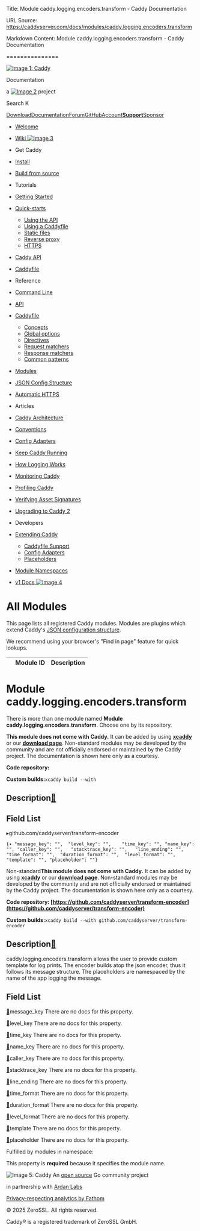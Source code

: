 Title: Module caddy.logging.encoders.transform - Caddy Documentation

URL Source: https://caddyserver.com/docs/modules/caddy.logging.encoders.transform

Markdown Content:
Module caddy.logging.encoders.transform - Caddy Documentation

===============

[![Image 1: Caddy](https://caddyserver.com/old/resources/images/caddy-logo.svg)](https://caddyserver.com/)

Documentation

 a [![Image 2](https://caddyserver.com/old/resources/images/zerossl-logo.svg)](https://zerossl.com/) project 

Search K

[Download](https://caddyserver.com/download)[Documentation](https://caddyserver.com/docs/)[Forum](https://caddy.community/)[GitHub](https://github.com/caddyserver/caddy)[Account](https://caddyserver.com/account/)[**Support**](https://caddyserver.com/support)[Sponsor](https://caddyserver.com/sponsor)
*   [Welcome](https://caddyserver.com/docs/)
*   [Wiki ![Image 3](https://caddyserver.com/old/resources/images/external-link.svg)](https://caddy.community/c/wiki/13)
*   Get Caddy
*   [Install](https://caddyserver.com/docs/install)
*   [Build from source](https://caddyserver.com/docs/build)
*   Tutorials
*   [Getting Started](https://caddyserver.com/docs/getting-started)
*   [Quick-starts](https://caddyserver.com/docs/quick-starts)
    *   [Using the API](https://caddyserver.com/docs/quick-starts/api)
    *   [Using a Caddyfile](https://caddyserver.com/docs/quick-starts/caddyfile)
    *   [Static files](https://caddyserver.com/docs/quick-starts/static-files)
    *   [Reverse proxy](https://caddyserver.com/docs/quick-starts/reverse-proxy)
    *   [HTTPS](https://caddyserver.com/docs/quick-starts/https)

*   [Caddy API](https://caddyserver.com/docs/api-tutorial)
*   [Caddyfile](https://caddyserver.com/docs/caddyfile-tutorial)
*   Reference
*   [Command Line](https://caddyserver.com/docs/command-line)
*   [API](https://caddyserver.com/docs/api)
*   [Caddyfile](https://caddyserver.com/docs/caddyfile)
    *   [Concepts](https://caddyserver.com/docs/caddyfile/concepts)
    *   [Global options](https://caddyserver.com/docs/caddyfile/options)
    *   [Directives](https://caddyserver.com/docs/caddyfile/directives)
    *   [Request matchers](https://caddyserver.com/docs/caddyfile/matchers)
    *   [Response matchers](https://caddyserver.com/docs/caddyfile/response-matchers)
    *   [Common patterns](https://caddyserver.com/docs/caddyfile/patterns)

*   [Modules](https://caddyserver.com/docs/modules/)
*   [JSON Config Structure](https://caddyserver.com/docs/json/)
*   [Automatic HTTPS](https://caddyserver.com/docs/automatic-https)
*   Articles
*   [Caddy Architecture](https://caddyserver.com/docs/architecture)
*   [Conventions](https://caddyserver.com/docs/conventions)
*   [Config Adapters](https://caddyserver.com/docs/config-adapters)
*   [Keep Caddy Running](https://caddyserver.com/docs/running)
*   [How Logging Works](https://caddyserver.com/docs/logging)
*   [Monitoring Caddy](https://caddyserver.com/docs/metrics)
*   [Profiling Caddy](https://caddyserver.com/docs/profiling)
*   [Verifying Asset Signatures](https://caddyserver.com/docs/signature-verification)
*   [Upgrading to Caddy 2](https://caddyserver.com/docs/v2-upgrade)
*   Developers
*   [Extending Caddy](https://caddyserver.com/docs/extending-caddy)
    *   [Caddyfile Support](https://caddyserver.com/docs/extending-caddy/caddyfile)
    *   [Config Adapters](https://caddyserver.com/docs/extending-caddy/config-adapters)
    *   [Placeholders](https://caddyserver.com/docs/extending-caddy/placeholders)

*   [Module Namespaces](https://caddyserver.com/docs/extending-caddy/namespaces)

*   [v1 Docs ![Image 4](https://caddyserver.com/old/resources/images/external-link.svg)](https://caddyserver.com/caddy-v1-docs-archive.tar.gz)

All Modules
===========

This page lists all registered Caddy modules. Modules are plugins which extend Caddy's [JSON configuration structure](https://caddyserver.com/docs/json/).

We recommend using your browser's "Find in page" feature for quick lookups.

|  | Module ID | Description |
| --- | --- | --- |

Module caddy.logging.encoders.transform
=======================================

 There is more than one module named **Module caddy.logging.encoders.transform**. Choose one by its repository. 

**This module does not come with Caddy.** It can be added by using **[xcaddy](https://caddyserver.com/docs/build#xcaddy)** or our **[download page](https://caddyserver.com/download)**. Non-standard modules may be developed by the community and are not officially endorsed or maintained by the Caddy project. The documentation is shown here only as a courtesy. 

**Code repository: [](javascript:)**

**Custom builds:**`xcaddy build --with`

Description[🔗](https://caddyserver.com/docs/modules/caddy.logging.encoders.transform#docs "Direct link")
---------------------------------------------------------------------------------------------------------

Field List
----------

▸github.com/caddyserver/transform-encoder

`{▾	"message_key": "",	"level_key": "",	"time_key": "",	"name_key": "",	"caller_key": "",	"stacktrace_key": "",	"line_ending": "",	"time_format": "",	"duration_format": "",	"level_format": "",	"template": "",	"placeholder": ""}`

Non-standard**This module does not come with Caddy.** It can be added by using **[xcaddy](https://caddyserver.com/docs/build#xcaddy)** or our **[download page](https://caddyserver.com/download)**. Non-standard modules may be developed by the community and are not officially endorsed or maintained by the Caddy project. The documentation is shown here only as a courtesy. 

**Code repository: [https://github.com/caddyserver/transform-encoder](https://github.com/caddyserver/transform-encoder)**

**Custom builds:**`xcaddy build --with github.com/caddyserver/transform-encoder`

Description[🔗](https://caddyserver.com/docs/modules/caddy.logging.encoders.transform#docs "Direct link")
---------------------------------------------------------------------------------------------------------

caddy.logging.encoders.transform allows the user to provide custom template for log prints. The encoder builds atop the json encoder, thus it follows its message structure. The placeholders are namespaced by the name of the app logging the message.

Field List
----------

[🔗](https://caddyserver.com/docs/modules/caddy.logging.encoders.transform#message_key)message_key
There are no docs for this property.

[🔗](https://caddyserver.com/docs/modules/caddy.logging.encoders.transform#level_key)level_key
There are no docs for this property.

[🔗](https://caddyserver.com/docs/modules/caddy.logging.encoders.transform#time_key)time_key
There are no docs for this property.

[🔗](https://caddyserver.com/docs/modules/caddy.logging.encoders.transform#name_key)name_key
There are no docs for this property.

[🔗](https://caddyserver.com/docs/modules/caddy.logging.encoders.transform#caller_key)caller_key
There are no docs for this property.

[🔗](https://caddyserver.com/docs/modules/caddy.logging.encoders.transform#stacktrace_key)stacktrace_key
There are no docs for this property.

[🔗](https://caddyserver.com/docs/modules/caddy.logging.encoders.transform#line_ending)line_ending
There are no docs for this property.

[🔗](https://caddyserver.com/docs/modules/caddy.logging.encoders.transform#time_format)time_format
There are no docs for this property.

[🔗](https://caddyserver.com/docs/modules/caddy.logging.encoders.transform#duration_format)duration_format
There are no docs for this property.

[🔗](https://caddyserver.com/docs/modules/caddy.logging.encoders.transform#level_format)level_format
There are no docs for this property.

[🔗](https://caddyserver.com/docs/modules/caddy.logging.encoders.transform#template)template
There are no docs for this property.

[🔗](https://caddyserver.com/docs/modules/caddy.logging.encoders.transform#placeholder)placeholder
There are no docs for this property.

Fulfilled by modules in namespace:

This property is **required** because it specifies the module name.

![Image 5: Caddy](https://caddyserver.com/old/resources/images/caddy-logo.svg) An [open source](https://github.com/caddyserver/caddy) Go community project 

 in partnership with [Ardan Labs](https://www.ardanlabs.com/)

[Privacy-respecting analytics by Fathom](https://usefathom.com/ref/AUKNWU)

 © 2025 ZeroSSL. All rights reserved. 

 Caddy® is a registered trademark of ZeroSSL GmbH.
